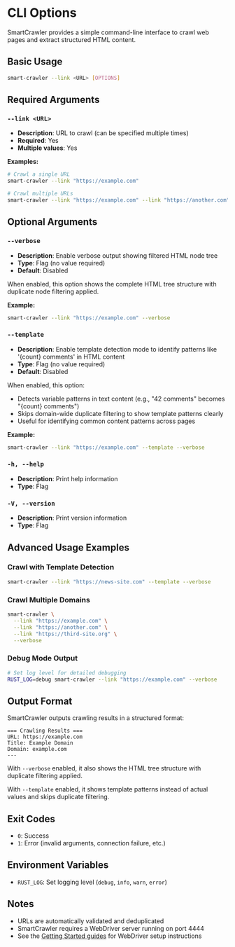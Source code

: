 # CLI Options

SmartCrawler provides a simple command-line interface to crawl web pages and extract structured HTML content.

## Basic Usage

```bash
smart-crawler --link <URL> [OPTIONS]
```

## Required Arguments

### `--link <URL>`
- **Description**: URL to crawl (can be specified multiple times)
- **Required**: Yes
- **Multiple values**: Yes

**Examples:**
```bash
# Crawl a single URL
smart-crawler --link "https://example.com"

# Crawl multiple URLs
smart-crawler --link "https://example.com" --link "https://another.com"
```

## Optional Arguments

### `--verbose`
- **Description**: Enable verbose output showing filtered HTML node tree
- **Type**: Flag (no value required)
- **Default**: Disabled

When enabled, this option shows the complete HTML tree structure with duplicate node filtering applied.

**Example:**
```bash
smart-crawler --link "https://example.com" --verbose
```

### `--template`
- **Description**: Enable template detection mode to identify patterns like '{count} comments' in HTML content
- **Type**: Flag (no value required)
- **Default**: Disabled

When enabled, this option:
- Detects variable patterns in text content (e.g., "42 comments" becomes "{count} comments")
- Skips domain-wide duplicate filtering to show template patterns clearly
- Useful for identifying common content patterns across pages

**Example:**
```bash
smart-crawler --link "https://example.com" --template --verbose
```

### `-h, --help`
- **Description**: Print help information
- **Type**: Flag

### `-V, --version`
- **Description**: Print version information
- **Type**: Flag

## Advanced Usage Examples

### Crawl with Template Detection
```bash
smart-crawler --link "https://news-site.com" --template --verbose
```

### Crawl Multiple Domains
```bash
smart-crawler \
  --link "https://example.com" \
  --link "https://another.com" \
  --link "https://third-site.org" \
  --verbose
```

### Debug Mode Output
```bash
# Set log level for detailed debugging
RUST_LOG=debug smart-crawler --link "https://example.com" --verbose
```

## Output Format

SmartCrawler outputs crawling results in a structured format:

```
=== Crawling Results ===
URL: https://example.com
Title: Example Domain
Domain: example.com
---
```

With `--verbose` enabled, it also shows the HTML tree structure with duplicate filtering applied.

With `--template` enabled, it shows template patterns instead of actual values and skips duplicate filtering.

## Exit Codes

- `0`: Success
- `1`: Error (invalid arguments, connection failure, etc.)

## Environment Variables

- `RUST_LOG`: Set logging level (`debug`, `info`, `warn`, `error`)

## Notes

- URLs are automatically validated and deduplicated
- SmartCrawler requires a WebDriver server running on port 4444
- See the [Getting Started guides](README.md#getting-started) for WebDriver setup instructions